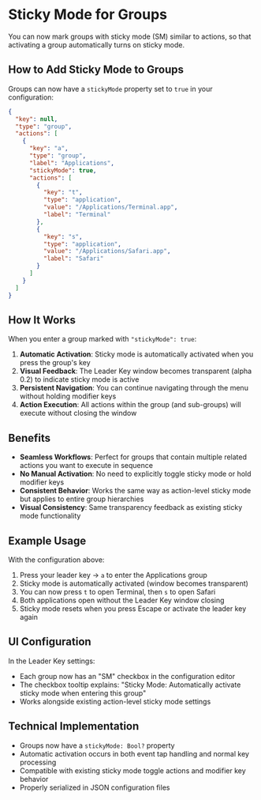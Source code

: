# Sticky Mode for Groups

You can now mark groups with sticky mode (SM) similar to actions, so that activating a group automatically turns on sticky mode.

## How to Add Sticky Mode to Groups

Groups can now have a `stickyMode` property set to `true` in your configuration:

```json
{
  "key": null,
  "type": "group",
  "actions": [
    {
      "key": "a",
      "type": "group",
      "label": "Applications",
      "stickyMode": true,
      "actions": [
        {
          "key": "t",
          "type": "application",
          "value": "/Applications/Terminal.app",
          "label": "Terminal"
        },
        {
          "key": "s",
          "type": "application", 
          "value": "/Applications/Safari.app",
          "label": "Safari"
        }
      ]
    }
  ]
}
```

## How It Works

When you enter a group marked with `"stickyMode": true`:

1. **Automatic Activation**: Sticky mode is automatically activated when you press the group's key
2. **Visual Feedback**: The Leader Key window becomes transparent (alpha 0.2) to indicate sticky mode is active
3. **Persistent Navigation**: You can continue navigating through the menu without holding modifier keys
4. **Action Execution**: All actions within the group (and sub-groups) will execute without closing the window

## Benefits

- **Seamless Workflows**: Perfect for groups that contain multiple related actions you want to execute in sequence
- **No Manual Activation**: No need to explicitly toggle sticky mode or hold modifier keys
- **Consistent Behavior**: Works the same way as action-level sticky mode but applies to entire group hierarchies
- **Visual Consistency**: Same transparency feedback as existing sticky mode functionality

## Example Usage

With the configuration above:

1. Press your leader key → `a` to enter the Applications group
2. Sticky mode is automatically activated (window becomes transparent)
3. You can now press `t` to open Terminal, then `s` to open Safari
4. Both applications open without the Leader Key window closing
5. Sticky mode resets when you press Escape or activate the leader key again

## UI Configuration

In the Leader Key settings:

- Each group now has an "SM" checkbox in the configuration editor
- The checkbox tooltip explains: "Sticky Mode: Automatically activate sticky mode when entering this group"
- Works alongside existing action-level sticky mode settings

## Technical Implementation

- Groups now have a `stickyMode: Bool?` property
- Automatic activation occurs in both event tap handling and normal key processing
- Compatible with existing sticky mode toggle actions and modifier key behavior
- Properly serialized in JSON configuration files
